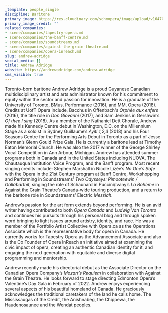 ```yaml
---
_template: people_single
discipline: Baritone
primary_image: https://res.cloudinary.com/schmopera/image/upload/v1647014450/media/2022/03/AndrewAdridge_npfejs.jpg
primary_image_credit: ""
related_companies:
- scene/companies/tapestry-opera.md
- scene/companies/the-banff-centre.md
- scene/companies/soundstreams.md
- scene/companies/against-the-grain-theatre.md
- scene/companies/opera-inreach.md
slug: andrew-adridge
social_media: []
title: Andrew Adridge
website: https://andrewadridge.com/andrew-adridge
cms_visible: true
---
```

Toronto-born baritone Andrew Adridge is a proud Guyanese Canadian multidisciplinary artist and arts administrator known for his commitment to equity within the sector and passion for innovation. He is a graduate of the University of Toronto, BMus. Performance (2016), and MM. Opera (2018). Credits at UofT Opera include, Bacchus in Offenbach's _Orphée aux enfers_ (2016), the title role in _Don Giovanni_ (2017), and Sam Jenkins in Gershwin’s _Of thee I sing_ (2018). As a member of the Nathaniel Dett Chorale, Andrew made his Kennedy Centre debut in Washington, D.C. on the Millennium Stage as a soloist in Sydney Guillaume’s _Ayiti 1,2,3_ (2018) and his Four Seasons Centre for the Performing Arts Debut in Toronto as a part of Jesse Norman’s Glenn Gould Prize Gala. He is currently a baritone lead at Timothy Eaton Memorial Church. He was also the 2017 winner of the George Shirley Vocal Competition in Ann Arbour, Michigan. Andrew has attended summer programs both in Canada and in the United States including NUOVA, The Chautauqua Institution Voice Program, and the Banff program. Most recent singing credits include: Stephen Marshall in Nicole Lizée’s _No One’s Safe_ with the Opera in the 21st Century program at Banff Centre, Workshopping and Performing in Soundstreams’ _Two Odysseys: Pimooteewin / Gállábártnit_, singing the role of Schaunard in Puccini/Ivany’s _La Bohème_ in Against the Grain Theatre’s Canada-wide touring production, and a return to the baritone  role in Soundstreams’ Electric _Messiah_.

Andrew’s passion for the art form extends beyond performing. He is an avid writer having contributed to both _Opera Canada_ and _Ludwig Van Toronto_ and continues his pursuits through his personal blog and through spoken word bringing to light issues around artistry, identity, and race. He was a member of the Portfolio Artist Collective with Opera.ca as the Operations Associate which is the representative body for opera in Canada. He currently works for Tapestry Opera as the Advancement Associate and also is the Co Founder of Opera InReach an initiative aimed at examining the civic impact of opera, creating an authentic Canadian identity for it, and engaging the next generation with equitable and diverse digital programming and mentorship.

Andrew recently made his directorial debut as the Associate Director on the Canadian Opera Company’s _Mozart’s Requiem_ in collaboration with Against the Grain Theatre. He looks forward to stage directing Edmonton Opera’s Valentine’s Day Gala in February of 2022. Andrew enjoys experiencing several aspects of his beautiful homeland of Canada. He graciously acknowledges the traditional caretakers of the land he calls home. The Mississaugas of the Credit, the Anishnabeg, the Chippewa, the Haudenosaunee and the Wendat peoples.